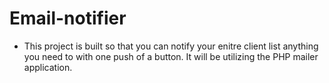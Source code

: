 # Email-notifier

- This project is built so that you can notify your enitre client list anything you need to with one push of a button.  It will be utilizing the PHP mailer application.